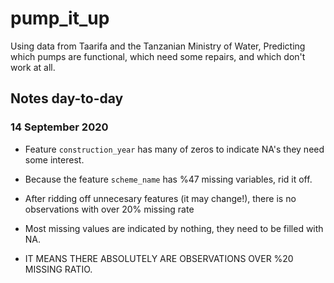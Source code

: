 # pump_it_up
 Using data from Taarifa and the Tanzanian Ministry of Water, Predicting which pumps are functional, which need some repairs, and which don't work at all.
 
 ## Notes day-to-day
 
 ### 14 September 2020
 
 -   Feature `construction_year` has many of zeros to indicate NA's they need some interest.
 
 -   Because the feature `scheme_name` has %47 missing variables, rid it off.
 
 -   After ridding off unnecesary features (it may change!), there is no observations with over 20% missing rate
 
 -   Most missing values are indicated by nothing, they need to be filled with NA.
 
 -   IT MEANS THERE ABSOLUTELY ARE OBSERVATIONS OVER %20 MISSING RATIO.
